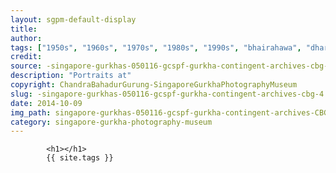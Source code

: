```yaml
---
layout: sgpm-default-display
title: 
author: 
tags: ["1950s", "1960s", "1970s", "1980s", "1990s", "bhairahawa", "dharan", "gurkhas", "kathmandu", "nepal", "pokhara", "singapore", "singapore gurkha archive", "singapore gurkha old photographs", "singapore gurkha photography museum", "singapore gurkhas"]
credit: 
source: -singapore-gurkhas-050116-gcspf-gurkha-contingent-archives-cbg-4
description: "Portraits at"
copyright: ChandraBahadurGurung-SingaporeGurkhaPhotographyMuseum
slug: -singapore-gurkhas-050116-gcspf-gurkha-contingent-archives-cbg-4
date: 2014-10-09
img_path: singapore-gurkhas-050116-gcspf-gurkha-contingent-archives-CBG-4.jpg
category: singapore-gurkha-photography-museum
---
```

	 		

	 		<h1></h1>
	 		{{ site.tags }}
	 		
